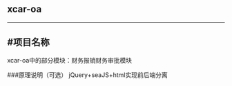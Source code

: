 ## xcar-oa



---
#项目名称
-------------

xcar-oa中的部分模块：财务报销财务审批模块


###原理说明（可选）
jQuery+seaJS+html实现前后端分离
